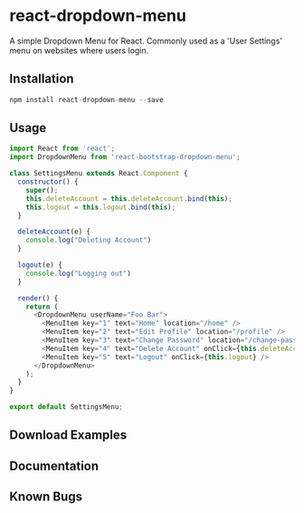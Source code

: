 # react-dropdown-menu

A simple Dropdown Menu for React. Commonly used as a 'User Settings' menu on websites where users login.

## Installation

```js
npm install react-dropdown-menu --save
```

## Usage

```js
import React from 'react';
import DropdownMenu from 'react-bootstrap-dropdown-menu';

class SettingsMenu extends React.Component {
  constructor() {
    super();
    this.deleteAccount = this.deleteAccount.bind(this);
    this.logout = this.logout.bind(this);
  }

  deleteAccount(e) {
    console.log("Deleting Account")
  }

  logout(e) {
    console.log("Logging out")
  }

  render() {
    return (
      <DropdownMenu userName="Foo Bar">
        <MenuItem key="1" text="Home" location="/home" />
        <MenuItem key="2" text="Edit Profile" location="/profile" />
        <MenuItem key="3" text="Change Password" location="/change-password" />
        <MenuItem key="4" text="Delete Account" onClick={this.deleteAccount} />
        <MenuItem key="5" text="Logout" onClick={this.logout} />
      </DropdownMenu>
    );
  }
}

export default SettingsMenu;
```
## Download Examples


## Documentation


## Known Bugs
